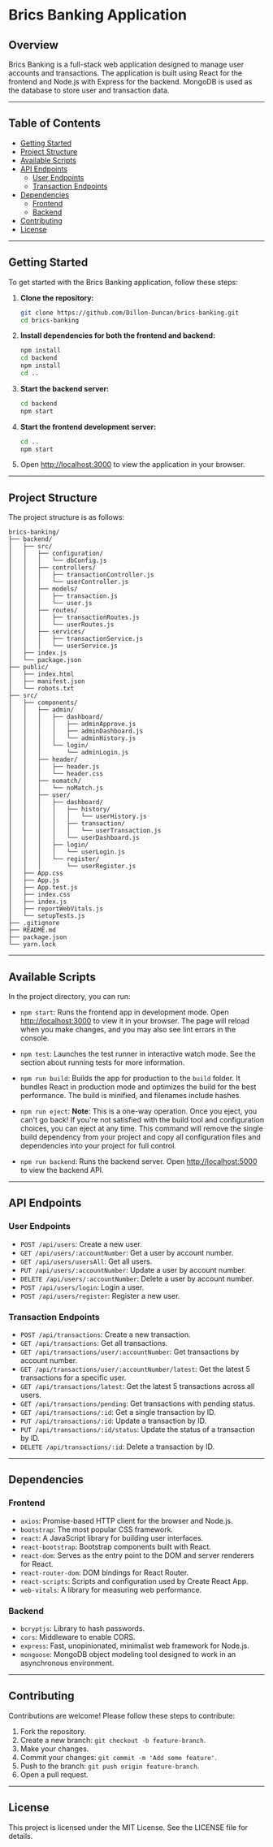 # Brics Banking Application

## Overview

Brics Banking is a full-stack web application designed to manage user accounts and transactions. The application is built using React for the frontend and Node.js with Express for the backend. MongoDB is used as the database to store user and transaction data.

---

## Table of Contents

- [Getting Started](#getting-started)
- [Project Structure](#project-structure)
- [Available Scripts](#available-scripts)
- [API Endpoints](#api-endpoints)
  - [User Endpoints](#user-endpoints)
  - [Transaction Endpoints](#transaction-endpoints)
- [Dependencies](#dependencies)
  - [Frontend](#frontend)
  - [Backend](#backend)
- [Contributing](#contributing)
- [License](#license)

---

## Getting Started

To get started with the Brics Banking application, follow these steps:

1. **Clone the repository:**

   ```bash
   git clone https://github.com/Dillon-Duncan/brics-banking.git
   cd brics-banking
   ```

2. **Install dependencies for both the frontend and backend:**

   ```bash
   npm install
   cd backend
   npm install
   cd ..
   ```

3. **Start the backend server:**

   ```bash
   cd backend
   npm start
   ```

4. **Start the frontend development server:**

   ```bash
   cd ..
   npm start
   ```

5. Open [http://localhost:3000](http://localhost:3000) to view the application in your browser.

---

## Project Structure

The project structure is as follows:

```plaintext
brics-banking/
├── backend/
│   ├── src/
│   │   ├── configuration/
│   │   │   └── dbConfig.js
│   │   ├── controllers/
│   │   │   ├── transactionController.js
│   │   │   └── userController.js
│   │   ├── models/
│   │   │   ├── transaction.js
│   │   │   └── user.js
│   │   ├── routes/
│   │   │   ├── transactionRoutes.js
│   │   │   └── userRoutes.js
│   │   ├── services/
│   │   │   ├── transactionService.js
│   │   │   └── userService.js
│   ├── index.js
│   └── package.json
├── public/
│   ├── index.html
│   ├── manifest.json
│   └── robots.txt
├── src/
│   ├── components/
│   │   ├── admin/
│   │   │   ├── dashboard/
│   │   │   │   ├── adminApprove.js
│   │   │   │   ├── adminDashboard.js
│   │   │   │   └── adminHistory.js
│   │   │   └── login/
│   │   │       └── adminLogin.js
│   │   ├── header/
│   │   │   ├── header.js
│   │   │   └── header.css
│   │   ├── nomatch/
│   │   │   └── noMatch.js
│   │   ├── user/
│   │   │   ├── dashboard/
│   │   │   │   ├── history/
│   │   │   │   │   └── userHistory.js
│   │   │   │   ├── transaction/
│   │   │   │   │   └── userTransaction.js
│   │   │   │   └── userDashboard.js
│   │   │   ├── login/
│   │   │   │   └── userLogin.js
│   │   │   └── register/
│   │   │       └── userRegister.js
│   ├── App.css
│   ├── App.js
│   ├── App.test.js
│   ├── index.css
│   ├── index.js
│   ├── reportWebVitals.js
│   └── setupTests.js
├── .gitignore
├── README.md
├── package.json
└── yarn.lock
```

---

## Available Scripts

In the project directory, you can run:

- `npm start`: Runs the frontend app in development mode. Open [http://localhost:3000](http://localhost:3000) to view it in your browser. The page will reload when you make changes, and you may also see lint errors in the console.
  
- `npm test`: Launches the test runner in interactive watch mode. See the section about running tests for more information.

- `npm run build`: Builds the app for production to the `build` folder. It bundles React in production mode and optimizes the build for the best performance. The build is minified, and filenames include hashes.

- `npm run eject`: **Note**: This is a one-way operation. Once you eject, you can't go back! If you're not satisfied with the build tool and configuration choices, you can eject at any time. This command will remove the single build dependency from your project and copy all configuration files and dependencies into your project for full control.

- `npm run backend`: Runs the backend server. Open [http://localhost:5000](http://localhost:5000) to view the backend API.

---

## API Endpoints

### User Endpoints

- `POST /api/users`: Create a new user.
- `GET /api/users/:accountNumber`: Get a user by account number.
- `GET /api/users/usersAll`: Get all users.
- `PUT /api/users/:accountNumber`: Update a user by account number.
- `DELETE /api/users/:accountNumber`: Delete a user by account number.
- `POST /api/users/login`: Login a user.
- `POST /api/users/register`: Register a new user.

### Transaction Endpoints

- `POST /api/transactions`: Create a new transaction.
- `GET /api/transactions`: Get all transactions.
- `GET /api/transactions/user/:accountNumber`: Get transactions by account number.
- `GET /api/transactions/user/:accountNumber/latest`: Get the latest 5 transactions for a specific user.
- `GET /api/transactions/latest`: Get the latest 5 transactions across all users.
- `GET /api/transactions/pending`: Get transactions with pending status.
- `GET /api/transactions/:id`: Get a single transaction by ID.
- `PUT /api/transactions/:id`: Update a transaction by ID.
- `PUT /api/transactions/:id/status`: Update the status of a transaction by ID.
- `DELETE /api/transactions/:id`: Delete a transaction by ID.

---

## Dependencies

### Frontend

- `axios`: Promise-based HTTP client for the browser and Node.js.
- `bootstrap`: The most popular CSS framework.
- `react`: A JavaScript library for building user interfaces.
- `react-bootstrap`: Bootstrap components built with React.
- `react-dom`: Serves as the entry point to the DOM and server renderers for React.
- `react-router-dom`: DOM bindings for React Router.
- `react-scripts`: Scripts and configuration used by Create React App.
- `web-vitals`: A library for measuring web performance.

### Backend

- `bcryptjs`: Library to hash passwords.
- `cors`: Middleware to enable CORS.
- `express`: Fast, unopinionated, minimalist web framework for Node.js.
- `mongoose`: MongoDB object modeling tool designed to work in an asynchronous environment.

---

## Contributing

Contributions are welcome! Please follow these steps to contribute:

1. Fork the repository.
2. Create a new branch: `git checkout -b feature-branch`.
3. Make your changes.
4. Commit your changes: `git commit -m 'Add some feature'`.
5. Push to the branch: `git push origin feature-branch`.
6. Open a pull request.

---

## License

This project is licensed under the MIT License. See the LICENSE file for details.
